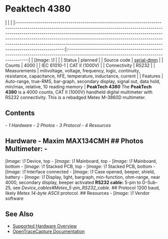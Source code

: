 # Peaktech 4380
| | | |:-----------------------------------------------------------------------------------------------------------------------------------------------------------------------------------------------------------------------------------------------------------------------------------------------------------------------------------------------------------------------------------------------------------------------------:|:----------------------------------------------------------------------------------------------------------------------------------------:| | [*Image: \1* | | | Status | planned | | Source code | [serial-dmm](http://github.com/OpenTraceLab/?p=OpenTraceCapture.git;a=tree;f=src/hardware/serial-dmm) | | Counts | 4000 | | IEC 61010-1 | CAT II (1000V) | | Connectivity | RS232 | | Measurements | milivoltage, voltage, frequency, logic, continuity, resistance, capacitance, hFE, temperature, inductance, current | | Features | Auto-range, true-RMS, bar-graph, secondary display, signal out, data hold, min/max, relative, 10 reading memory | **PeakTech 4380** The **PeakTech 4380** is a 4000 counts, CAT II (1000V) handheld digital multimeter with RS232 connectivity. This is a rebadged Metex M-3860D multimeter.
## Contents
\- *1 Hardware* \- *2 Photos* \- *3 Protocol* \- *4 Resources*
## Hardware \- Maxim MAX134CMH ## Photos **Multimeter**: \-
[*Image: \1*
Device, top
\-
[*Image: \1*
Mainboard, top
\-
[*Image: \1*
Mainboard, bottom
\-
[*Image: \1*
Stacked PCB, top
\-
[*Image: \1*
Stacked PCB, bottom
\-
[*Image: \1*
Interface connected
\-
[*Image: \1*
Case opened, beeper, shield, battery
\-
[*Image: \1*
Display, light, bargraph, min-function, ohm-range, near 4000, secondary display, beeper activated
**RS232 cable:** 5-pin to D-Sub-25, see *Device_cables#Metex_5-pin_RS232_cable*. ## Protocol 1200 baud, likely *Metex 14-byte ASCII* protocol. ## Resources \-
[*Image: \1*
Vendor software
## See Also
- [Supported Hardware Overview](../supported-hardware.md)
- [OpenTraceCapture Documentation](../../opentracecapture/overview.md)
